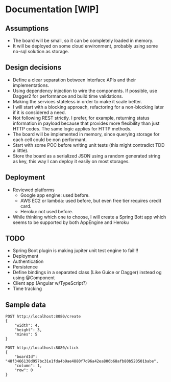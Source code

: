 # Documentation [WIP]
## Assumptions
* The board will be small, so it can be completely loaded in memory.
* It will be deployed on some cloud environment, probably using some no-sql solution as storage.

## Design decisions
* Define a clear separation between interface APIs and their implementations.
* Using dependency injection to wire the components.  If possible, use Dagger2 for performance and build time validations.
* Making the services stateless in order to make it scale better.
* I will start with a blocking approach, refactoring for a non-blocking later if it is considered a need.
* Not following REST strictly. I prefer, for example, returning status information in payload because that provides more flexibility than just HTTP codes. The same logic applies for HTTP methods.
* The board will be implemented in memory, since querying storage for each cell could be non performant.
* Start with some POC before writing unit tests (this might contradict TDD a little).
* Store the board as a serialized JSON using a random generated string as key, this way I can deploy it easily on most storages.

## Deployment
* Reviewed platforms
  * Google app engine: used before.
  * AWS EC2 or lambda: used before, but even free tier requires credit card.
  * Heroku: not used before.
* While thinking which one to choose, I will create a Spring Bott app which seems to be supported by both AppEngine and Heroku 

## TODO
* Spring Boot plugin is making jupiter unit test engine to fail!!!
* Deployment
* Authentication
* Persistence
* Define bindings in a separated class (Like Guice or Dagger) instead og using @Component
* Client app (Angular w/TypeScript?)
* Time tracking

## Sample data
```
POST http://localhost:8080/create
{
    "width": 4,
    "height": 3,
    "mines": 5
}
```
```
POST http://localhost:8080/click
{
    "boardId": "48f3466130d957bc31e1fda4b9ae4880f7d96a42ea806b68afb80b520501babe",
    "column": 1,
    "row": 0
}
```

